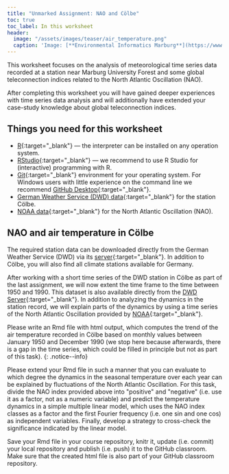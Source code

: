 ```yaml
---
title: "Unmarked Assignment: NAO and Cölbe"
toc: true
toc_label: In this worksheet
header:
  image: "/assets/images/teaser/air_temperature.png"
  caption: 'Image: [**Environmental Informatics Marburg**](https://www.uni-marburg.de/en/fb19/disciplines/physisch/environmentalinformatics)'
---
```


This worksheet focuses on the analysis of meteorological time series data recorded at a station near Marburg University Forest and some global teleconnection indices related to the North Atlantic Oscillation (NAO).

After completing this worksheet you will have gained deeper experiences with time series data analysis and will additionally have extended your case-study knowledge about global teleconnection indices.

## Things you need for this worksheet
  * [R](https://cran.r-project.org/){:target="_blank"} — the interpreter can be installed on any operation system.
  * [RStudio](https://www.rstudio.com/){:target="_blank"} — we recommend to use R Studio for (interactive) programming with R.
  * [Git](https://git-scm.com/downloads){:target="_blank"} environment for your operating system. For Windows users with little experience on the command line we recommend [GitHub Desktop](https://desktop.github.com/){:target="_blank"}.
  * [German Weather Service (DWD) data](https://opendata.dwd.de/climate_environment/CDC/observations_germany){:target="_blank"} for the station Cölbe.
  * [NOAA data](http://www.cpc.ncep.noaa.gov/data/teledoc/nao.shtml){:target="_blank"} for the North Atlantic Oscillation (NAO).


## NAO and air temperature in Cölbe
The required station data can be downloaded directly from the German Weather Service (DWD) via its [server](https://opendata.dwd.de/climate_environment/CDC/observations_germany/climate/hourly/){:target="_blank"}. 
In addition to Cölbe, you will also find all climate stations available for Germany.

After working with a short time series of the DWD station in Cölbe as part of the last assignment, 
we will now extent the time frame to the time between 1950 and 1990. 
This dataset is also available directly from the [DWD Server](https://opendata.dwd.de/climate_environment/CDC/observations_germany/climate/hourly/){:target="_blank"}. 
In addition to analyzing the dynamics in the station record, we will explain parts of the dynamics by using a time series of the North Atlantic Oscillation provided by [NOAA](http://www.cpc.ncep.noaa.gov/data/teledoc/nao.shtml){:target="_blank"}.

Please write an Rmd file with html output, which computes the trend of the air temperature recorded in Cölbe based on monthly values between January 1950 and December 1990 (we stop here because afterwards, there is a gap in the time series, which could be filled in principle but not as part of this task).
{: .notice--info}

Please extend your Rmd file in such a manner that you can evaluate to which degree the dynamics in the seasonal temperature over each year can be explained by fluctuations of the North Atlantic Oscillation. 
For this task, divide the NAO index provided above into "positive" and "negative" (i.e. use it as a factor, not as a numeric variable) and predict the temperature dynamics in a simple multiple linear model, which uses the NAO index classes as a factor and the first Fourier frequency (i.e. one sin and one cos) as independent variables. 
Finally, develop a strategy to cross-check the significance indicated by the linear model.

Save your Rmd file in your course repository, knitr it, update (i.e. commit) your local repository and publish (i.e. push) it to the GitHub classroom. 
Make sure that the created html file is also part of your GitHub classroom repository.





